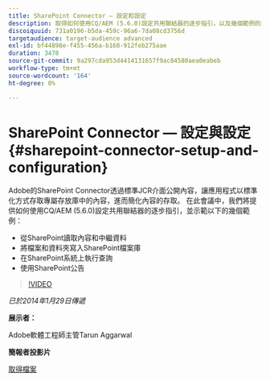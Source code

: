 ```yaml
---
title: SharePoint Connector — 設定和設定
description: 取得如何使用CQ/AEM (5.6.0)設定共用聯結器的逐步指引，以及幾個範例的示範。 Adobe的SharePoint Connector透過標準JCR介面公開內容，讓應用程式以標準化方式存取專屬存放庫中的內容，進而簡化內容的存取。
discoiquuid: 731a0196-b5da-459c-96a6-7da08cd3756d
targetaudience: target-audience advanced
exl-id: bf44898e-f455-456a-b168-912feb275aae
duration: 3478
source-git-commit: 9a297cda953d4414131657f9ac84580aea0eabeb
workflow-type: tm+mt
source-wordcount: '164'
ht-degree: 0%

---
```


# SharePoint Connector — 設定與設定{#sharepoint-connector-setup-and-configuration}

Adobe的SharePoint Connector透過標準JCR介面公開內容，讓應用程式以標準化方式存取專屬存放庫中的內容，進而簡化內容的存取。 在此會議中，我們將提供如何使用CQ/AEM (5.6.0)設定共用聯結器的逐步指引，並示範以下的幾個範例：

* 從SharePoint讀取內容和中繼資料
* 將檔案和資料夾寫入SharePoint檔案庫
* 在SharePoint系統上執行查詢
* 使用SharePoint公告

>[!VIDEO](https://video.tv.adobe.com/v/19525/?quality=9)

*已於2014年1月29日傳遞*

**展示者：**

Adobe軟體工程師主管Tarun Aggarwal

**簡報者投影片**

[取得檔案](assets/cq-gems-sharepoint-connector.pdf)
<!--
[Get back to the Overview](https://helpx.adobe.com/tw/experience-manager/kt/eseminars/gems/aem-index.html)
-->
